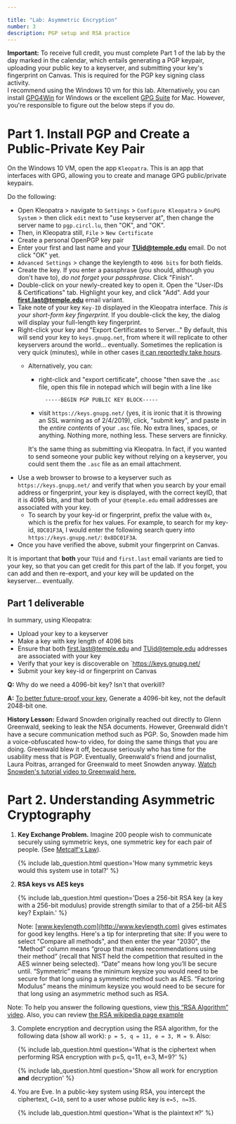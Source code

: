 ```yaml
---

title: "Lab: Asymmetric Encryption"
number: 3
description: PGP setup and RSA practice
---
```


<div class='alert alert-danger'><strong>Important:</strong> To receive full credit, you must complete Part 1 of the lab by the day marked in the calendar, which entails generating a PGP keypair, uploading your public key to a keyserver, and submitting your key's fingerprint on Canvas. This is required for the PGP key signing class activity.</div>

<div class='alert alert-info'>I recommend using the Windows 10 vm for this lab. Alternatively, you can install <a href="https://www.gpg4win.org/">GPG4Win</a> for Windows or the excellent <a href="https://gpgtools.org/">GPG Suite</a> for Mac. However, you're responsible to figure out the below steps if you do.</div>

# Part 1. Install PGP and Create a Public-Private Key Pair

On the Windows 10 VM, open the app `Kleopatra`. This is an app that interfaces with GPG, allowing you to create and manage GPG public/private keypairs.

Do the following:

* Open Kleopatra > navigate to `Settings` > `Configure Kleopatra` > `GnuPG System` > then click `edit` next to "use keyserver at", then change the server name to `pgp.circl.lu`, then "OK", and "OK".
* Then, in Kleopatra still, `File` > `New Certificate`
* Create a personal OpenPGP key pair
* Enter your first and last name and your **TUid@temple.edu** email. Do <span class='label label-danger'>not</span> click "OK" yet.
* `Advanced Settings` > change the keylength to `4096 bits` for both fields.
* Create the key. If you enter a passphrase (you should, although you don't have to), *do not forget your passphrase*. Click "Finish".
* Double-click on your newly-created key to open it. Open the "User-IDs & Certifications" tab. Highlight your key, and click "Add". Add your **first.last@temple.edu** email variant.
* Take note of your key `Key-ID` displayed in the Kleopatra interface. *This is your short-form key fingerprint.* If you double-click the key, the dialog will display your full-length key fingerprint.
* Right-click your key and "Export Certificates to Server..." By default, this will send your key to `keys.gnupg.net`, from where it will replicate to other keyservers around the world... eventually. Sometimes the replication is very quick (minutes), while in other cases [it can reportedly take hours](https://security.stackexchange.com/questions/96949/how-long-before-a-key-is-visible-on-a-key-server).
    *   Alternatively, you can: 
        * right-click and "export certificate", choose "then save the `.asc` file, open this file in notepad which will begin with a line like 
                
                -----BEGIN PGP PUBLIC KEY BLOCK-----
        * visit `https://keys.gnupg.net/` (yes, it is ironic that it is throwing an SSL warning as of 2/4/2019), click, "submit key", and paste in the _entire contents_ of your `.asc` file. No extra lines, spaces, or anything. Nothing more, nothing less. These servers are finnicky.
        
        It's the same thing as submitting via Kleopatra. In fact, if you wanted to send someone your public key without relying on a keyserver, you could sent them the `.asc` file as an email attachment.
* Use a web browser to browse to a keyserver such as `https://keys.gnupg.net/` and verify that when you search by your email address or fingerprint, your key is displayed, with the correct keyID, that it is 4096 bits, and that both of your `@temple.edu` email addresses are associated with your key.
    * To search by your key-id or fingerprint, prefix the value with `0x`, which is the prefix for hex values. For example, to search for my key-id, `8DC01F3A`, I would enter the following search query into `https://keys.gnupg.net/`: `0x8DC01F3A`.
* Once you have verified the above, submit your fingerprint on Canvas.

<div class='alert alert-info'>It is important that <strong>both</strong> your <code>TUid</code> and <code>first.last</code> email variants are tied to your key, so that you can get credit for this part of the lab. If you forget, you can add and then re-export, and your key will be updated on the keyserver... eventually.</div>


## Part 1 deliverable

In summary, using Kleopatra:

* Upload your key to a keyserver
* Make a key with key length of 4096 bits
* Ensure that both first.last@temple.edu and TUid@temple.edu addresses are associated with your key
* Verify that your key is discoverable on `https://keys.gnupg.net/
* Submit your key key-id or fingerprint on Canvas

**Q:** Why do we need a 4096-bit key? Isn't that overkill?

**A:** [To better future-proof your key](https://www.yubico.com/2015/02/big-debate-2048-4096-yubicos-stand/), Generate a 4096-bit key, not the default 2048-bit one. 

**History Lesson:** Edward Snowden originally reached out directly to Glenn Greenwald, seeking to leak the NSA documents. However, Greenwald didn't have a secure communication method such as PGP. So, Snowden made him a voice-obfuscated how-to video, for doing the same things that you are doing. Greenwald blew it off, because seriously who has time for the usability mess that is PGP. Eventually, Greenwald's friend and journalist, Laura Poitras, arranged for Greenwald to meet Snowden anyway. [Watch Snowden's tutorial video to Greenwald here.](https://vimeo.com/56881481)



# Part 2. Understanding Asymmetric Cryptography 



1. **Key Exchange Problem.** Imagine 200 people wish to communicate securely using symmetric keys, one symmetric key for each pair of people. (See [Metcalf's Law](http://en.wikipedia.org/wiki/Metcalf%27s_law)). 

    {% include lab_question.html question='How many symmetric keys would this system use in total?' %}

2. **RSA keys vs AES keys**

    {% include lab_question.html question='Does a 256-bit RSA key (a key with a 256-bit modulus) provide strength similar to that of a 256-bit AES key? Explain.' %}

    Note: [www.keylength.com](http://www.keylength.com) gives estimates for good key lengths. Here's a tip for interpreting that site: If you were to select "Compare all methods", and then enter the year "2030", the “Method” column means “group that makes recommendations using their method” (recall that NIST held the competition that resulted in the AES winner being selected). “Date” means how long you’ll be secure until. “Symmetric” means the minimum keysize you would need to be secure for that long using a symmetric method such as AES. “Factoring Modulus” means the minimum keysize you would need to be secure for that long using an asymmetric method such as RSA. 

<div class='alert alert-info'>Note: To help you answer the following questions, view <a href='https://youtu.be/Z8M2BTscoD4'>this “RSA Algorithm” video</a>. Also, you can review <a href='http://en.wikipedia.org/wiki/RSA_(cryptosystem)#Example'>the RSA wikipedia page example</a></div>
    
3. Complete encryption and decryption using the RSA algorithm, for the following data (show all work): `p = 5, q = 11, e = 3, M = 9`. Also:
	
    {% include lab_question.html question='What is the ciphertext when performing RSA encryption with p=5, q=11, e=3, M=9?' %}
    
    {% include lab_question.html question='Show all work for encryption <b>and</b> decryption' %}

4. You are Eve. In a public-key system using RSA, you intercept the ciphertext, `C=10`, sent to a user whose public key is `e=5, n=35`.

	{% include lab_question.html question='What is the plaintext `M`?' %}
    
    
